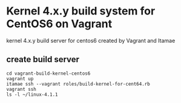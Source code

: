 # Kernel 4.x.y build system for CentOS6 on Vagrant

kernel 4.x.y build server for centos6 created by Vagrant and Itamae

## create build server
```
cd vagrant-build-kernel-centos6
vagrant up
itamae ssh --vagrant roles/build-kernel-for-cent64.rb
vagrant ssh
ls -l ~/linux-4.1.1
```

